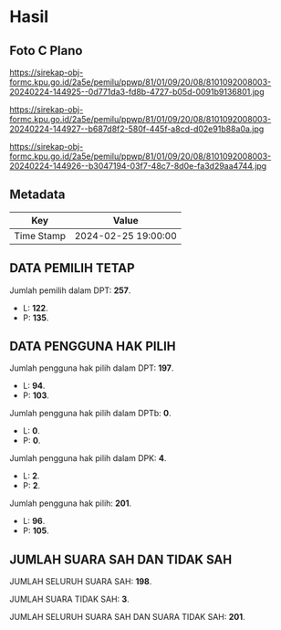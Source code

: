 # Hasil

## Foto C Plano

https://sirekap-obj-formc.kpu.go.id/2a5e/pemilu/ppwp/81/01/09/20/08/8101092008003-20240224-144925--0d771da3-fd8b-4727-b05d-0091b9136801.jpg

https://sirekap-obj-formc.kpu.go.id/2a5e/pemilu/ppwp/81/01/09/20/08/8101092008003-20240224-144927--b687d8f2-580f-445f-a8cd-d02e91b88a0a.jpg

https://sirekap-obj-formc.kpu.go.id/2a5e/pemilu/ppwp/81/01/09/20/08/8101092008003-20240224-144926--b3047194-03f7-48c7-8d0e-fa3d29aa4744.jpg


## Metadata

| Key        | Value               |
| ---------- | ------------------- |
| Time Stamp | 2024-02-25 19:00:00 |


## DATA PEMILIH TETAP

Jumlah pemilih dalam DPT: **257**.
 * L: **122**.
 * P: **135**.

## DATA PENGGUNA HAK PILIH

Jumlah pengguna hak pilih dalam DPT: **197**.
 * L: **94**.
 * P: **103**.

Jumlah pengguna hak pilih dalam DPTb: **0**.
 * L: **0**.
 * P: **0**.

Jumlah pengguna hak pilih dalam DPK: **4**.
 * L: **2**.
 * P: **2**.

Jumlah pengguna hak pilih: **201**.
 * L: **96**.
 * P: **105**.

## JUMLAH SUARA SAH DAN TIDAK SAH

JUMLAH SELURUH SUARA SAH: **198**.

JUMLAH SUARA TIDAK SAH: **3**.

JUMLAH SELURUH SUARA SAH DAN SUARA TIDAK SAH: **201**.


